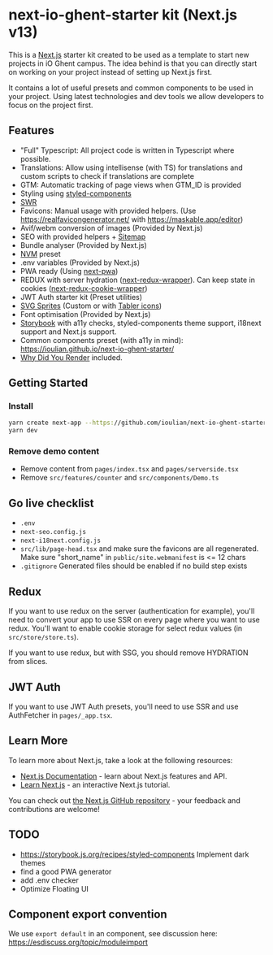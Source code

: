 # next-io-ghent-starter kit (Next.js v13)

This is a [Next.js](https://nextjs.org/) starter kit created to be used as a
template to start new projects in iO Ghent campus. The idea behind is that you
can directly start on working on your project instead of setting up Next.js
first.

It contains a lot of useful presets and common components to be used in your
project. Using latest technologies and dev tools we allow developers to focus on
the project first.

## Features

- "Full" Typescript: All project code is written in Typescript where possible.
- Translations: Allow using intellisense (with TS) for translations and custom
  scripts to check if translations are complete
- GTM: Automatic tracking of page views when GTM_ID is provided
- Styling using [styled-components](https://styled-components.com/)
- [SWR](https://swr.vercel.app/)
- Favicons: Manual usage with provided helpers. (Use
  <https://realfavicongenerator.net/> with <https://maskable.app/editor>)
- Avif/webm conversion of images (Provided by Next.js)
- SEO with provided helpers + [Sitemap](https://www.npmjs.com/package/next-sitemap)
- Bundle analyser (Provided by Next.js)
- [NVM](https://github.com/nvm-sh/nvm) preset
- .env variables (Provided by Next.js)
- PWA ready (Using [next-pwa](https://www.npmjs.com/package/next-pwa))
- REDUX with server hydration ([next-redux-wrapper](https://www.npmjs.com/package/next-redux-wrapper)). Can keep state in cookies ([next-redux-cookie-wrapper](https://www.npmjs.com/package/next-redux-cookie-wrapper))
- JWT Auth starter kit (Preset utilities)
- [SVG Sprites](https://www.npmjs.com/package/svg-sprite-loader) (Custom or with
  [Tabler icons](https://tabler-icons.io/))
- Font optimisation (Provided by Next.js)
- [Storybook](https://github.com/storybookjs/storybook) with a11y checks,
  styled-components theme support, i18next support and Next.js support.
- Common components preset (with a11y in mind): <https://ioulian.github.io/next-io-ghent-starter/>
- [Why Did You Render](https://github.com/welldone-software/why-did-you-render)
  included.

## Getting Started

### Install

```bash
yarn create next-app --https://github.com/ioulian/next-io-ghent-starter
yarn dev
```

### Remove demo content

- Remove content from `pages/index.tsx` and `pages/serverside.tsx`
- Remove `src/features/counter` and `src/components/Demo.ts`

## Go live checklist

- `.env`
- `next-seo.config.js`
- `next-i18next.config.js`
- `src/lib/page-head.tsx` and make sure the favicons are all regenerated. Make
  sure "short_name" in `public/site.webmanifest` is <= 12 chars
- `.gitignore` Generated files should be enabled if no build step exists

## Redux

If you want to use redux on the server (authentication for example), you'll need
to convert your app to use SSR on every page where you want to use redux. You'll
want to enable cookie storage for select redux values (in `src/store/store.ts`).

If you want to use redux, but with SSG, you should remove HYDRATION from slices.

## JWT Auth

If you want to use JWT Auth presets, you'll need to use SSR and use AuthFetcher
in `pages/_app.tsx`.

## Learn More

To learn more about Next.js, take a look at the following resources:

- [Next.js Documentation](https://nextjs.org/docs) - learn about Next.js features and API.
- [Learn Next.js](https://nextjs.org/learn) - an interactive Next.js tutorial.

You can check out [the Next.js GitHub
repository](https://github.com/vercel/next.js/) - your feedback and
contributions are welcome!

## TODO

- <https://storybook.js.org/recipes/styled-components> Implement dark themes
- find a good PWA generator
- add .env checker
- Optimize Floating UI

## Component export convention

We use `export default` in an component, see discussion here: <https://esdiscuss.org/topic/moduleimport>
